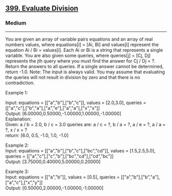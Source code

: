 <h2><a href="https://leetcode.com/problems/evaluate-division/">399. Evaluate Division</a></h2><h3>Medium</h3><hr><div>

  
<p> You are given an array of variable pairs equations and an array of real numbers values, where equations[i] = [Ai, Bi] and values[i] represent the equation Ai / Bi = values[i]. Each Ai or Bi is a string that represents a single variable.
You are also given some queries, where queries[j] = [Cj, Dj] represents the jth query where you must find the answer for Cj / Dj = ?.
Return the answers to all queries. If a single answer cannot be determined, return -1.0.
Note: The input is always valid. You may assume that evaluating the queries will not result in division by zero and that there is no contradiction. </p>
  
<p>
  Example 1:</br>

  Input: equations = [["a","b"],["b","c"]], values = [2.0,3.0], queries = [["a","c"],["b","a"],["a","e"],["a","a"],["x","x"]]</br>
  Output: [6.00000,0.50000,-1.00000,1.00000,-1.00000]</br>
  Explanation: </br>
  Given: a / b = 2.0, b / c = 3.0
  queries are: a / c = ?, b / a = ?, a / e = ?, a / a = ?, x / x = ?</br>
  return: [6.0, 0.5, -1.0, 1.0, -1.0] </br>
 </p>
 <p>
  Example 2: </br>
  Input: equations = [["a","b"],["b","c"],["bc","cd"]], values = [1.5,2.5,5.0], queries = [["a","c"],["c","b"],["bc","cd"],["cd","bc"]] </br>
  Output: [3.75000,0.40000,5.00000,0.20000] </br>
 </p>
 <p>
  Example 3: </br>
  Input: equations = [["a","b"]], values = [0.5], queries = [["a","b"],["b","a"],["a","c"],["x","y"]] </br>
  Output: [0.50000,2.00000,-1.00000,-1.00000] </br>
 </p>
</div>
